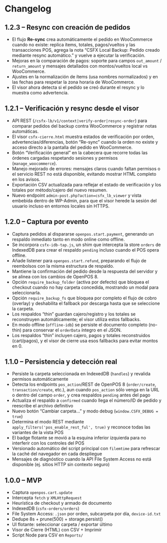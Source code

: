 # Changelog

## 1.2.3 – Resync con creación de pedidos
- El flujo **Re-sync** crea automáticamente el pedido en WooCommerce cuando no existe: replica ítems, totales, pagos/vueltos y las transacciones POS, agrega la nota “CSFX Local Backup: Pedido creado mediante resync automático.” y vuelve a ejecutar la verificación.
- Mejoras en la comparación de pagos: soporte para campos `out_amount` / `return_amount` y mensajes detallados con montos/vueltos local vs WooCommerce.
- Ajustes en la normalización de ítems (usa nombres normalizados) y en las fechas para respetar la zona horaria de WooCommerce.
- El visor ahora detecta si el pedido se creó durante el resync y lo muestra como advertencia.

## 1.2.1 – Verificación y resync desde el visor
- API REST (`/csfx-lb/v1/context|verify-order|resync-order`) para comparar pedidos del backup contra WooCommerce y registrar notas automáticas.
- El visor `csfx-cierre.html` muestra estados de verificación por orden, advertencias/diferencias, botón “Re-sync” cuando la orden no existe y acceso directo a la pantalla del pedido en WooCommerce.
- Botón “Verificación general” en la cabecera que recorre todas las órdenes cargadas respetando sesiones y permisos (`manage_woocommerce`).
- Manejo mejorado de errores: mensajes claros cuando faltan permisos o el servicio REST no está disponible, evitando mostrar HTML completo en los avisos.
- Exportación CSV actualizada para reflejar el estado de verificación y los totales por método/cajero del nuevo resumen.
- Nuevo endpoint `admin-post.php?action=csfx_lb_viewer` y vista embebida dentro de WP-Admin, para que el visor herede la sesión del usuario incluso en entornos locales sin HTTPS.

## 1.2.0 – Captura por evento
- Captura pedidos al dispararse `openpos.start.payment`, generando un respaldo inmediato tanto en modo online como offline.
- Se incorpora `csfx-idb-tap.js`, un shim que intercepta la store `orders` de IndexedDB para crear el respaldo `pending` incluso cuando el POS opera offline.
- Añade listener para `openpos.start.refund`, preparando el flujo de reembolsos con la misma estructura de respaldo.
- Mantiene la confirmación del pedido desde la respuesta del servidor y se alinea con los cambios de OpenPOS 8.
- Opción `require_backup_folder` (activa por defecto) que bloquea el checkout cuando no hay carpeta concedida, mostrando un modal para seleccionarla.
- Opción `require_backup_fs` que bloquea por completo el flujo de cobro (overlay) y deshabilita el fallback por descarga hasta que se seleccione la carpeta.
- Los respaldos “thin” guardan cajero/registro y los totales se reconstruyen automáticamente; el visor utiliza estos fallbacks.
- En modo offline (`offline-idb`) se persiste el documento completo (no-thin) para conservar el `orderData` íntegro en el JSON.
- Los respaldos “thin” incluyen cajero, pagos y totales reconstruidos (cart/pagos), y el visor de cierre usa esos fallbacks para evitar montos en 0.

## 1.1.0 – Persistencia y detección real
- Persiste la carpeta seleccionada en IndexedDB (`handles`) y revalida permisos automáticamente
- Detecta los endpoints `pos_action`/REST de OpenPOS 8 (`order/create`, `transaction/create`, etc.), aun cuando `pos_action` sólo venga en la URL o dentro del campo `order`, y crea respaldos `pending` antes del pago
- Actualiza el respaldo a `confirmed` cuando llega el número/ID de pedido y reescribe el archivo definitivo
- Nuevo botón “Cambiar carpeta…” y modo debug (`window.CSFX_DEBUG = true`)
- Determina el modo REST mediante `apply_filters('pos_enable_rest_ful', true)` y reconoce todas las variantes de la vista POS
- El badge flotante se movió a la esquina inferior izquierda para no interferir con los controles del POS
- Versionado automático del script principal con `filemtime` para refrescar la caché del navegador en cada despliegue
- Mensajes de diagnóstico cuando la API File System Access no está disponible (ej. sitios HTTP sin contexto seguro)

## 1.0.0 – MVP
- Captura `openpos.cart.update`
- Intercepta `fetch` y `XMLHttpRequest`
- Heurística de checkout y armado de documento
- IndexedDB (`csfx-orders/orders`)
- File System Access: `.json` por orden, subcarpeta por día, `device-id.txt`
- Dedupe 8s + prune(500) + storage.persist()
- UI flotante: seleccionar carpeta / exportar último
- Visor de Cierre (HTML) con CSV + Imprimir
- Script Node para CSV en `Reports/`
